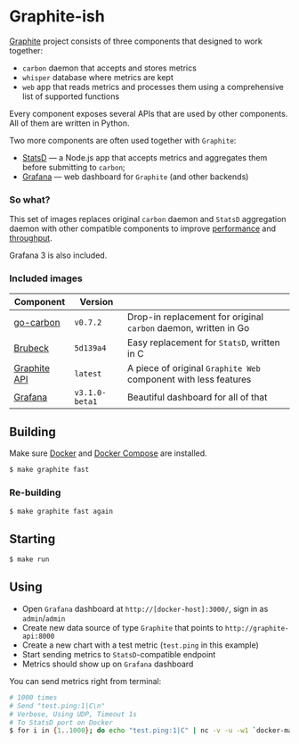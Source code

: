 # Graphite-ish

[Graphite](http://graphiteapp.org/) project consists of three components that designed to work together:

* `carbon` daemon that accepts and stores metrics
* `whisper` database where metrics are kept
* `web` app that reads metrics and processes them using a comprehensive list of
supported functions

Every component exposes several APIs that are used by other components. All of
them are written in Python.

Two more components are often used together with `Graphite`:

* [StatsD](https://github.com/etsy/statsd) — a Node.js app that accepts metrics
and aggregates them before submitting to `carbon`;
* [Grafana](https://github.com/grafana/grafana) — web dashboard for `Graphite` (and
other backends)

### So what?

This set of images replaces original `carbon` daemon and `StatsD` aggregation
daemon with other compatible components to improve
[performance](https://github.com/lomik/go-carbon/tree/v0.7.2#performance) and
[throughput](https://github.com/github/brubeck/tree/5d139a4#faq).

Grafana 3 is also included.

### Included images
| Component | Version |   |
|-----------|---------|---|
| [go-carbon](https://github.com/lomik/go-carbon/tree/v0.7.2) | `v0.7.2` | Drop-in replacement for original `carbon` daemon, written in Go |
| [Brubeck](https://github.com/github/brubeck/tree/5d139a4) | `5d139a4` | Easy replacement for `StatsD`, written in C |
| [Graphite API](https://github.com/brutasse/graphite-api) | `latest` | A piece of original `Graphite Web` component with less features |
| [Grafana](https://github.com/grafana/grafana/tree/v3.1.0-beta1) | `v3.1.0-beta1` | Beautiful dashboard for all of that |

## Building

Make sure [Docker](https://www.docker.com/products/docker) and
[Docker Compose](https://www.docker.com/products/docker-compose) are installed.

```bash
$ make graphite fast
```

### Re-building

```bash
$ make graphite fast again
```

## Starting

```bash
$ make run
```

## Using

* Open `Grafana` dashboard at `http://[docker-host]:3000/`, sign in as `admin`/`admin`
* Create new data source of type `Graphite` that points to `http://graphite-api:8000`
* Create a new chart with a test metric (`test.ping` in this example)
* Start sending metrics to `StatsD`-compatible endpoint
* Metrics should show up on `Grafana` dashboard

You can send metrics right from terminal:

```bash
# 1000 times
# Send "test.ping:1|C\n"
# Verbose, Using UDP, Timeout 1s
# To StatsD port on Docker
$ for i in {1..1000}; do echo "test.ping:1|C" | nc -v -u -w1 `docker-machine ip` 8126; done
```
